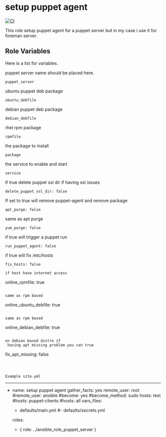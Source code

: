 setup puppet agent 
=========

[![CI](https://github.com/habbis/ansible_role_puppet_server/workflows/CI/badge.svg)](https://github.com/habbis/ansible_role_puppet_server/actions?query=workflow%3ACI)

This role setup puppet agent for a puppet server but in my case i use it for foreman server.


Role Variables
--------------

Here is a list for variables.

puppet server name should be placed here.
```
puppet_server
```
ubuntu puppet deb package
```
ubuntu_debfile
```
debian puppet deb package
```
debian_debfile
```
rhel rpm package
```
rpmfile
```
the package to install 
```
package
```
the service to enable and start
```
service
```
If true delete puppet ssl dir if having ssl issues
```
delete_puppet_ssl_dir: false
```
If set to true will remove puppet-agent and remove package
```
apt_purge: false
```
same as apt purge 
```
yum_purge: false
```
if true will  trigger a puppet run
```
run_puppet_agent: false
```
if true will fix  /etc/hosts 
```
fix_hosts: false

if host have internet access
```
online_rpmfile: true
```

same as rpm based 

```
online_ubuntu_debfile: true
```

same as rpm based 
```
online_debian_debfile: true
```

on debian based distro if 
 having apt missing problem you can true

```
fix_apt_missing: false
```



Example site.yml

```
---
- name: setup puppet agent
  gather_facts: yes
  remote_user: root
  #remote_user: ansible
  #become: yes
  #become_method: sudo
  hosts: test
  #hosts: puppet-clients
  #hosts: all
  vars_files:
    -  defaults/main.yml
    #-  defaults/secrets.yml

  roles:
    - { role: ../ansible_role_puppet_server }
```
